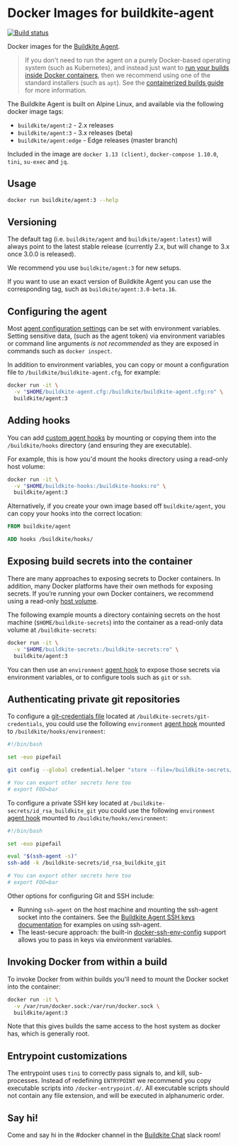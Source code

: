 # Docker Images for buildkite-agent

[![Build status](https://badge.buildkite.com/5ab4d67e882c6ab2cf988790ec23f13c1913ebb9aaee2502d2.svg)](https://buildkite.com/buildkite/docker-buildkite-agent)

Docker images for the [Buildkite Agent](https://github.com/buildkite/agent). 

> If you don't need to run the agent on a purely Docker-based operating system (such as Kubernetes), and instead just want to [run your builds inside Docker containers](https://buildkite.com/docs/guides/docker-containerized-builds), then we recommend using one of the standard installers (such as `apt`). See the [containerized builds guide](https://buildkite.com/docs/guides/docker-containerized-builds) for more information.

The Buildkite Agent is built on Alpine Linux, and available via the following docker image tags:

* `buildkite/agent:2` - 2.x releases
* `buildkite/agent:3` - 3.x releases (beta)
* `buildkite/agent:edge` - Edge releases (master branch)

Included in the image are `docker 1.13 (client)`, `docker-compose 1.10.0`, `tini`, `su-exec` and `jq`.

## Usage

```bash
docker run buildkite/agent:3 --help
```

## Versioning

The default tag (i.e. `buildkite/agent` and `buildkite/agent:latest`) will always point to the latest stable release (currently 2.x, but will change to 3.x once 3.0.0 is released).

We recommend you use `buildkite/agent:3` for new setups.

If you want to use an exact version of Buildkite Agent you can use the corresponding tag, such as `buildkite/agent:3.0-beta.16`.

## Configuring the agent

Most [agent configuration settings](https://buildkite.com/docs/agent/configuration) can be set with environment variables. Setting sensitive data, (such as the agent token) via environment variables or command line arguments _is not recommended_ as they are exposed in commands such as `docker inspect`.

In addition to environment variables, you can copy or mount a configuration file to `/buildkite/buildkite-agent.cfg`, for example:

```bash
docker run -it \
  -v "$HOME/buildkite-agent.cfg:/buildkite/buildkite-agent.cfg:ro" \
  buildkite/agent:3
```

## Adding hooks

You can add [custom agent hooks](https://buildkite.com/docs/agent/hooks) by mounting or copying them into the `/buildkite/hooks` directory (and ensuring they are executable).

For example, this is how you'd mount the hooks directory using a read-only host volume:

```bash
docker run -it \
  -v "$HOME/buildkite-hooks:/buildkite-hooks:ro" \
  buildkite/agent:3
```

Alternatively, if you create your own image based off `buildkite/agent`, you can copy your hooks into the correct location:

```dockerfile
FROM buildkite/agent

ADD hooks /buildkite/hooks/
```

## Exposing build secrets into the container

There are many approaches to exposing secrets to Docker containers. In addition, many Docker platforms have their own methods for exposing secrets. If you’re running your own Docker containers, we recommend using a read-only [host volume](https://docs.docker.com/engine/tutorials/dockervolumes/#mount-a-host-directory-as-a-data-volume).

The following example mounts a directory containing secrets on the host machine (`$HOME/buildkite-secrets`) into the container as a read-only data volume at `/buildkite-secrets`:

```bash
docker run -it \
  -v "$HOME/buildkite-secrets:/buildkite-secrets:ro" \
  buildkite/agent:3
```

You can then use an `environment` [agent hook](https://buildkite.com/docs/agent/hooks) to expose those secrets via environment variables, or to configure tools such as `git` or `ssh`.

## Authenticating private git repositories

To configure a [git-credentials file](https://git-scm.com/docs/git-credential-store#_storage_format) located at `/buildkite-secrets/git-credentials`, you could use the following `environment` [agent hook](https://buildkite.com/docs/agent/hooks) mounted to `/buildkite/hooks/environment`:

```bash
#!/bin/bash

set -euo pipefail

git config --global credential.helper "store --file=/buildkite-secrets/git-credentials"

# You can export other secrets here too
# export FOO=bar
```

To configure a private SSH key located at `/buildkite-secrets/id_rsa_buildkite_git` you could use the following `environment` [agent hook](https://buildkite.com/docs/agent/hooks) mounted to `/buildkite/hooks/environment`:

```bash
#!/bin/bash

set -euo pipefail

eval "$(ssh-agent -s)"
ssh-add -k /buildkite-secrets/id_rsa_buildkite_git

# You can export other secrets here too
# export FOO=bar
```

Other options for configuring Git and SSH include:

* Running `ssh-agent` on the host machine and mounting the ssh-agent socket into the containers. See the [Buildkite Agent SSH keys documentation](https://buildkite.com/docs/agent/ssh-keys) for examples on using ssh-agent.
* The least-secure approach: the built-in [docker-ssh-env-config](https://github.com/buildkite/docker-ssh-env-config) support allows you to pass in keys via environment variables.

## Invoking Docker from within a build

To invoke Docker from within builds you'll need to mount the Docker socket into the container:

```bash
docker run -it \
  -v /var/run/docker.sock:/var/run/docker.sock \
  buildkite/agent:3
```

Note that this gives builds the same access to the host system as docker has, which is generally root. 

## Entrypoint customizations

The entrypoint uses `tini` to correctly pass signals to, and kill, sub-processes. Instead of redefining `ENTRYPOINT` we recommend you copy executable scripts into `/docker-entrypoint.d/`. All executable scripts should not contain any file extension, and will be executed in alphanumeric order.

## Say hi!

Come and say hi in the #docker channel in the [Buildkite Chat](https://chat.buildkite.com) slack room!
